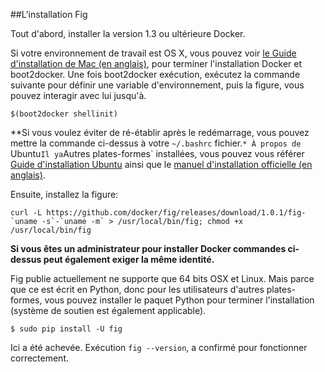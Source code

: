 ##L'installation Fig

Tout d'abord, installer la version 1.3 ou ultérieure Docker.

Si votre environnement de travail est OS X, vous pouvez voir [le Guide d'installation de Mac (en anglais)](https://docs.docker.com/installation/mac/),
pour terminer l'installation Docker et boot2docker. Une fois boot2docker exécution, exécutez la commande suivante pour définir une variable d'environnement,
puis la figure, vous pouvez interagir avec lui jusqu'à.
```
$(boot2docker shellinit)
```
**Si vous voulez éviter de ré-établir après le redémarrage, vous pouvez mettre la commande ci-dessus à votre `~/.bashrc` fichier.`*
À propos de `Ubuntu` Il ya `Autres plates-formes` installées, vous pouvez vous référer [Guide d'installation Ubuntu](../install/ubuntu.md)
ainsi que le [manuel d'installation officielle (en anglais)](https://docs.docker.com/installation/).

Ensuite, installez la figure:
```
curl -L https://github.com/docker/fig/releases/download/1.0.1/fig-`uname -s`-`uname -m` > /usr/local/bin/fig; chmod +x /usr/local/bin/fig
```
**Si vous êtes un administrateur pour installer Docker commandes ci-dessus peut également exiger la même identité.**

Fig publie actuellement ne supporte que 64 bits OSX et Linux. Mais parce que ce est écrit en Python, donc pour les utilisateurs d'autres plates-formes,
vous pouvez installer le paquet Python pour terminer l'installation (système de soutien est également applicable).
```
$ sudo pip install -U fig
```
Ici a été achevée. Exécution `fig --version`, a confirmé pour fonctionner correctement.
